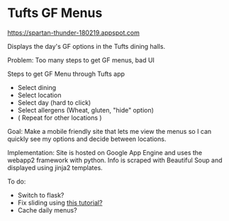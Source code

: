 # Tufts GF Menus

https://spartan-thunder-180219.appspot.com

Displays the day's GF options in the Tufts dining halls.

Problem:
Too many steps to get GF menus, bad UI

Steps to get GF Menu through Tufts app
* Select dining
* Select location
* Select day (hard to click)
* Select allergens (Wheat, gluten, "hide" option)
* ( Repeat for other locations )

Goal:
Make a mobile friendly site that lets me view the menus so I can quickly see my options and decide between locations.

Implementation:
Site is hosted on Google App Engine and uses the webapp2 framework with python. Info is scraped with Beautiful Soup and displayed using jinja2 templates.

To do:
* Switch to flask?
* Fix sliding using [this tutorial?](https://blog.envylabs.com/build-your-own-touch-slider-with-hammerjs-af99665d2869)
* Cache daily menus?
